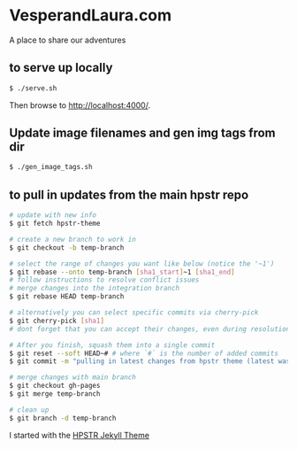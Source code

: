 # VesperandLaura.com
A place to share our adventures

## to serve up locally
```sh
$ ./serve.sh
```
Then browse to [http://localhost:4000/](http://localhost:4000/).

## Update image filenames and gen img tags from dir
```sh
$ ./gen_image_tags.sh
```

## to pull in updates from the main hpstr repo
```sh
# update with new info
$ git fetch hpstr-theme

# create a new branch to work in
$ git checkout -b temp-branch

# select the range of changes you want like below (notice the '~1')
$ git rebase --onto temp-branch [sha1_start]~1 [sha1_end]
# follow instructions to resolve conflict issues
# merge changes into the integration branch
$ git rebase HEAD temp-branch

# alternatively you can select specific commits via cherry-pick
$ git cherry-pick [sha1]
# dont forget that you can accept their changes, even during resolution by using 'git checkout --theirs [filename]'

# After you finish, squash them into a single commit
$ git reset --soft HEAD~# # where `#` is the number of added commits
$ git commit -m "pulling in latest changes from hpstr theme (latest was [sha1])"

# merge changes with main branch
$ git checkout gh-pages
$ git merge temp-branch

# clean up
$ git branch -d temp-branch
```

I started with the [HPSTR Jekyll Theme](https://mademistakes.com/work/hpstr-jekyll-theme/)
